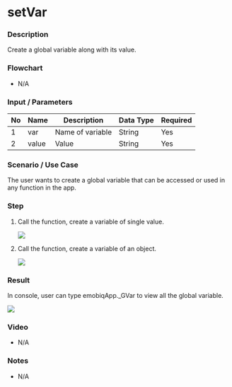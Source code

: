 # setVar

### Description

Create a global variable along with its value.

### Flowchart

- N/A

<!--![Flowchart](componentValue-flowchart.png?raw=true)-->

### Input / Parameters

| No | Name | Description | Data Type | Required |
| ------ | ------ | ------ |------ | ------ |
| 1 | var | Name of variable | String | Yes |
| 2 | value | Value | String | Yes | 

### Scenario / Use Case

The user wants to create a global variable that can be accessed or used in any function in the app.

### Step

1. Call the function, create a variable of single value.

    ![](../../../../document/function/App/setVar/setVar-step-1.png?raw=true)

2. Call the function, create a variable of an object.

    ![](../../../../document/function/App/setVar/setVar-step-2.png?raw=true)

### Result

In console, user can type emobiqApp._GVar to view all the global variable.

![](../../../../document/function/App/setVar/setVar-result-1.png?raw=true)

### Video

- N/A
<!--[![Video](http://i.imgur.com/Ot5DWAW.png)](https://youtu.be/StTqXEQ2l-Y?t=35s)
-->

### Notes
- N/A